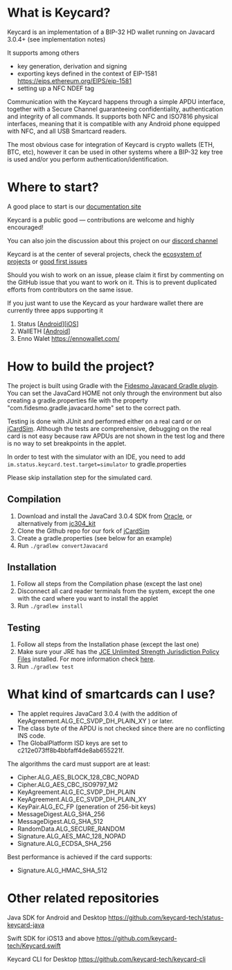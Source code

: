 # What is Keycard?

Keycard is an implementation of a BIP-32 HD wallet running on Javacard 3.0.4+ (see implementation notes)

It supports among others
- key generation, derivation and signing
- exporting keys defined in the context of EIP-1581 https://eips.ethereum.org/EIPS/eip-1581
- setting up a NFC NDEF tag

Communication with the Keycard happens through a simple APDU interface, together with a Secure Channel guaranteeing confidentiality, authentication and integrity of all commands. It supports both NFC and ISO7816 physical interfaces, meaning that it is compatible with any Android phone equipped with NFC, and all USB Smartcard readers.

The most obvious case for integration of Keycard is crypto wallets (ETH, BTC, etc), however it can be used in other systems where a BIP-32 key tree is used and/or you perform authentication/identification.

# Where to start?

A good place to start is our [documentation site](https://keycard.tech/docs/)

Keycard is a public good — contributions are welcome and highly encouraged!

You can also join the discussion about this project on our [discord channel](https://discord.gg/uJAXk7jFhZ)

Keycard is at the center of several projects, check the [ecosystem of projects](https://github.com/keycard-tech/keycard-ecosystem-projects/) or [good first issues](https://github.com/orgs/keycard-tech/projects/1/views/2?filterQuery=good+first+issue)

Should you wish to work on an issue, please claim it first by commenting on the GitHub issue that you want to work on it. This is to prevent duplicated efforts from contributors on the same issue. 

If you just want to use the Keycard as your hardware wallet there are currently three apps supporting it

1. Status [[Android](https://play.google.com/store/apps/details?id=im.status.ethereum)][[iOS](https://apps.apple.com/us/app/status-private-communication/id1178893006)]
2. WallETH [[Android](https://play.google.com/store/apps/details?id=org.walleth)]
3. Enno Walet https://ennowallet.com/

# How to build the project?

The project is built using Gradle with the [Fidesmo Javacard Gradle plugin](https://github.com/fidesmo/gradle-javacard).
You can set the JavaCard HOME not only through the environment but also creating a gradle.properties file with the 
property "com.fidesmo.gradle.javacard.home" set to the correct path.

Testing is done with JUnit and performed either on a real card or on [jCardSim](https://github.com/status-im/jcardsim). 
Although the tests are comprehensive, debugging on the real card is not easy because raw APDUs are not shown in the test 
log and there is no way to set breakpoints in the applet. 

In order to test with the simulator with an IDE, you need to add ```im.status.keycard.test.target=simulator``` to gradle.properties

Please skip installation step for the simulated card.


## Compilation
1. Download and install the JavaCard 3.0.4 SDK from [Oracle](https://www.oracle.com/java/technologies/javacard-downloads.html#sdk), or alternatively from [jc304_kit](https://github.com/martinpaljak/oracle_javacard_sdks/tree/master/jc304_kit)
2. Clone the Github repo for our fork of [jCardSim](https://github.com/status-im/jcardsim)
3. Create a gradle.properties (see below for an example)
4. Run `./gradlew convertJavacard`

## Installation
1. Follow all steps from the Compilation phase (except the last one)
2. Disconnect all card reader terminals from the system, except the one with the card where you want to install the applet
3. Run `./gradlew install`

## Testing
1. Follow all steps from the Installation phase (except the last one)
2. Make sure your JRE has the [JCE Unlimited Strength Jurisdiction Policy Files](http://www.oracle.com/technetwork/java/javase/downloads/jce8-download-2133166.html)
   installed. For more information check [here](https://stackoverflow.com/questions/41580489/how-to-install-unlimited-strength-jurisdiction-policy-files).
3. Run `./gradlew test`

# What kind of smartcards can I use? 

* The applet requires JavaCard 3.0.4 (with the addition of KeyAgreement.ALG_EC_SVDP_DH_PLAIN_XY
) or later.
* The class byte of the APDU is not checked since there are no conflicting INS code.
* The GlobalPlatform ISD keys are set to c212e073ff8b4bbfaff4de8ab655221f.

The algorithms the card must support are at least:
* Cipher.ALG_AES_BLOCK_128_CBC_NOPAD
* Cipher.ALG_AES_CBC_ISO9797_M2
* KeyAgreement.ALG_EC_SVDP_DH_PLAIN
* KeyAgreement.ALG_EC_SVDP_DH_PLAIN_XY
* KeyPair.ALG_EC_FP (generation of 256-bit keys)
* MessageDigest.ALG_SHA_256
* MessageDigest.ALG_SHA_512
* RandomData.ALG_SECURE_RANDOM
* Signature.ALG_AES_MAC_128_NOPAD
* Signature.ALG_ECDSA_SHA_256

Best performance is achieved if the card supports:
* Signature.ALG_HMAC_SHA_512

# Other related repositories

Java SDK for Android and Desktop https://github.com/keycard-tech/status-keycard-java

Swift SDK for iOS13 and above https://github.com/keycard-tech/Keycard.swift

Keycard CLI for Desktop https://github.com/keycard-tech/keycard-cli
